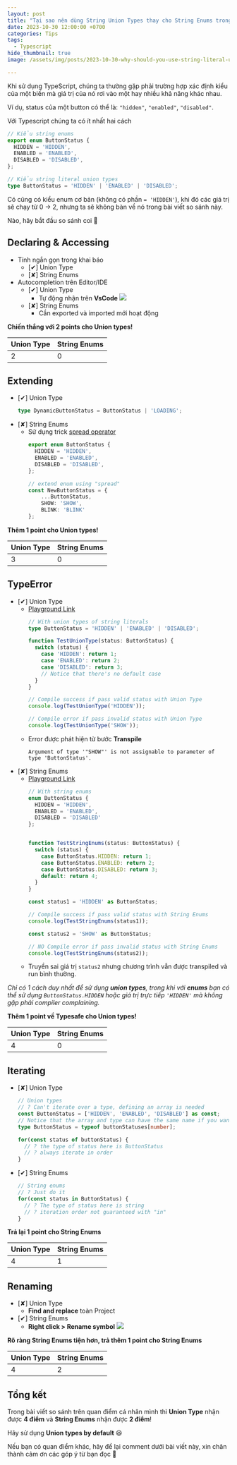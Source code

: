 ```yaml
---
layout: post
title: "Tại sao nên dùng String Union Types thay cho String Enums trong Typescript"
date: 2023-10-30 12:00:00 +0700
categories: Tips
tags:
  - Typescript
hide_thumbnail: true
image: /assets/img/posts/2023-10-30-why-should-you-use-string-literal-union-types-instead-of-string-enums-in-typescript/thumbnail.png

---
```


Khi sử dụng TypeScript, chúng ta thường gặp phải trường hợp xác định kiểu của một biến mà giá trị của nó rơi vào một hay nhiều khả năng khác nhau.

Ví dụ, status của một button có thể là: `"hidden"`, `"enabled"`, `"disabled"`.

Với Typescript chúng ta có ít nhất hai cách

```typescript
// Kiểu string enums
export enum ButtonStatus {
  HIDDEN = 'HIDDEN',
  ENABLED = 'ENABLED',
  DISABLED = 'DISABLED',
};

// Kiểu string literal union types
type ButtonStatus = 'HIDDEN' | 'ENABLED' | 'DISABLED';
```

Có cũng có kiểu enum cơ bản (không có phần `= 'HIDDEN'`), khi đó các giá trị sẽ chạy từ 0 → 2, nhưng ta sẽ không bàn về nó trong bài viết so sánh này.

Nào, hãy bắt đầu so sánh coi 🥰

## Declaring & Accessing

- Tính ngắn gọn trong khai báo
  - [✔] Union Type
  - [✘] String Enums
- Autocompletion trên Editor/IDE
  - [✔] Union Type
    - Tự động nhận trên **VsCode**
    ![](/assets/img/posts/2023-10-30-why-should-you-use-string-literal-union-types-instead-of-string-enums-in-typescript/vscode-auto-completion.gif)
  - [✘] String Enums
    - Cần exported và imported mới hoạt động

**Chiến thắng với 2 points cho Union types!**

|Union Type|String Enums|
|---|---|
|2|0|

## Extending
- [✔] Union Type
  ```typescript
  type DynamicButtonStatus = ButtonStatus | 'LOADING';
  ```
- [✘] String Enums
  - Sử dụng trick [spread operator](https://github.com/Microsoft/TypeScript/issues/17592#issuecomment-320028196)
    ```typescript
    export enum ButtonStatus {
      HIDDEN = 'HIDDEN',
      ENABLED = 'ENABLED',
      DISABLED = 'DISABLED',
    };

    // extend enum using "spread"
    const NewButtonStatus = {
        ...ButtonStatus,
        SHOW: 'SHOW',
        BLINK: 'BLINK'
    };
    ```

**Thêm 1 point cho Union types!**

|Union Type|String Enums|
|---|---|
|3|0|

## TypeError

- [✔] Union Type
  - [Playground Link](https://www.typescriptlang.org/play?#code/PTAEHUEsBcAtQK4DtIHsmmgTwA4FMBnUVAM1AOgCdIkBzUAGxj0oEMGCAobfUAIQTRo6AMrRW0BEQC8oAOQAJAJIARFQFEAcnNAAfeVoCCfADLqVO-XJVKRxsxYDcnTiWQBjaGgwAVQtABVFHQfXDwACgoJKQAufkFhJDFoggBKUABvTlByAHcYd3hI8Uk0zOyc0HdWAjx5ZTUtOTjKPElKDABGZ0qqmrq5I1NzZtBW9owAJh7K6tr5Gzthixa2hA7QAGYZnJBQTVQvdzq4CUxYFjw5IiRUUAATPBJWBAZoPtqKgF9OH849gDCqAAtjhIAw6gQEO5jgQiJAyDgakQAG7sSD3cglKSgfJwUBBbygUL4TjudAEVAQgB0DFQtHCfgohJCYXCilUGm0qVSzn+YCBoPBdRYlFQlFACNASLhkqQaKYmKipVxMHgLN8YTJFKpeFp9MZ-g1JIichECgA8uA5DzHEA)
    ```typescript
    // With union types of string literals
    type ButtonStatus = 'HIDDEN' | 'ENABLED' | 'DISABLED';

    function TestUnionType(status: ButtonStatus) {
      switch (status) {
        case 'HIDDEN': return 1;
        case 'ENABLED': return 2;
        case 'DISABLED': return 3;
        // Notice that there's no default case
      }
    }

    // Compile success if pass valid status with Union Type
    console.log(TestUnionType('HIDDEN'));

    // Compile error if pass invalid status with Union Type
    console.log(TestUnionType('SHOW'));
    ```
  - Error được phát hiện từ bước **Transpile**
    ```
    Argument of type '"SHOW"' is not assignable to parameter of type 'ButtonStatus'.
    ```
- [✘] String Enums
  - [Playground Link](https://www.typescriptlang.org/play?#code/PTAEHUEsBcAtQM7QE6QHYHNQFM0FcBbBAKF0NACE9poB7NAZWgENo8FQBvY0UACQCSAESEBRAHKgAvKADkgkRNkAaHqAkBBCgBlRQ6XM069KtUIEMtu-TNnnLxobOIBfANzFPAMzxoAxtCQ9KAAKthITKiYovhEABRIrOwAXJTUdIwsbAgAlFxqCADuMH7wCVnsedy8vH7MCNhpNPRMSQgAdApi4qnI2GzIaKAAjB41oHUNTRmt2e1G1r39eIOgAExjNZONVM2Zbe32VnpLA0MAzJu8ACbYXsx4ADbQpytDACybLq6efvRIiAqCGGBnkwm6slA9WmLSBHmIIFAAGFaAQAA6QR6NBB4Px+cIcSBeUBo+ocABuzEekGugLaoGKcFAkXQWBihBIfzQCFoWPaj1oGDiYQiKFZ7PiiWywxyOXhXIBUvYa1BDD4AHlwJDobsZnDPIjxOrkaiMVicMhkLRkKAiSSyba0JTqbSlRxGfAWZh1LFOf9edh+YLheFoF6MBKEOU2mtZW4gA)
    ```typescript
    // With string enums
    enum ButtonStatus {
      HIDDEN = 'HIDDEN',
      ENABLED = 'ENABLED',
      DISABLED = 'DISABLED'
    };


    function TestStringEnums(status: ButtonStatus) {
      switch (status) {
        case ButtonStatus.HIDDEN: return 1;
        case ButtonStatus.ENABLED: return 2;
        case ButtonStatus.DISABLED: return 3;
        default: return 4;
      }
    }

    const status1 = 'HIDDEN' as ButtonStatus;

    // Compile success if pass valid status with String Enums
    console.log(TestStringEnums(status1));

    const status2 = 'SHOW' as ButtonStatus;

    // NO Compile error if pass invalid status with String Enums
    console.log(TestStringEnums(status2));
    ```
  - Truyền sai giá trị `status2` nhưng chương trình vẫn được transpiled và run bình thường.

*Chỉ có 1 cách duy nhất để sử dụng **union types**, trong khi với **enums** bạn có thể sử dụng `ButtonStatus.HIDDEN` hoặc giá trị trực tiếp `'HIDDEN'` mà không gặp phải compiler complaining.*

**Thêm 1 point về Typesafe cho Union types!**

|Union Type|String Enums|
|---|---|
|4|0|

## Iterating

- [✘] Union Type
  ```typescript
  // Union types
  // ? Can't iterate over a type, defining an array is needed
  const ButtonStatus = ['HIDDEN', 'ENABLED', 'DISABLED'] as const;
  // Notice that the array and type can have the same name if you want
  type ButtonStatus = typeof buttonStatuses[number];

  for(const status of buttonStatus) {
    // ? the type of status here is ButtonStatus
    // ? always iterate in order
  }
  ```
- [✔] String Enums
  ```typescript
  // String enums
  // ? Just do it
  for(const status in ButtonStatus) {
    // ? The type of status here is string
    // ? iteration order not guaranteed with "in"
  }
  ```

**Trả lại 1 point cho String Enums**

|Union Type|String Enums|
|---|---|
|4|1|

## Renaming

- [✘] Union Type
  - **Find and replace** toàn Project
- [✔] String Enums
  - **Right click > Rename symbol**
    ![](/assets/img/posts/2023-10-30-why-should-you-use-string-literal-union-types-instead-of-string-enums-in-typescript/rename-symbol.gif)

**Rõ ràng String Enums tiện hơn, trả thêm 1 point cho String Enums**

|Union Type|String Enums|
|---|---|
|4|2|

## Tổng kết

Trong bài viết so sánh trên quan điểm cá nhân mình thì **Union Type** nhận được **4 điểm** và **String Enums** nhận được **2 điểm**!

Hãy sử dụng **Union types by default** :laughing:

Nếu bạn có quan điểm khác, hãy để lại comment dưới bài viết này, xin chân thành cảm ơn các góp ý từ bạn đọc 🌺
